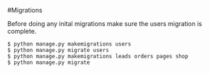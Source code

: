 #Migrations

Before doing any inital migrations make sure the users migration is complete.

```
$ python manage.py makemigrations users
$ python manage.py migrate users
$ python manage.py makemigrations leads orders pages shop
$ python manage.py migrate
```
